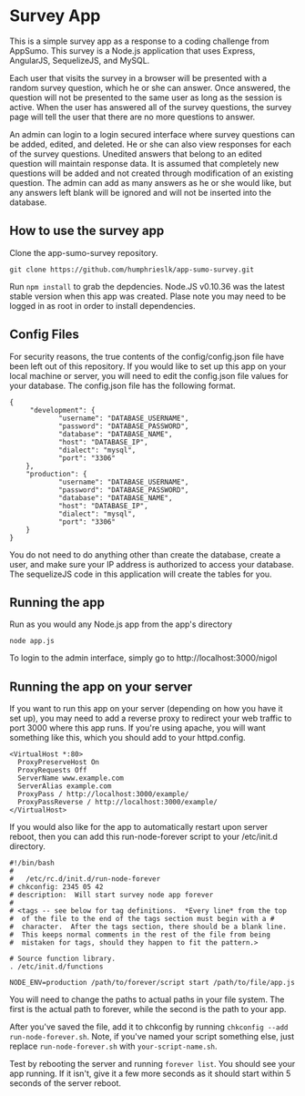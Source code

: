 # Survey App 

This is a simple survey app as a response to a coding challenge from AppSumo. This survey is a Node.js 
application that uses Express, AngularJS, SequelizeJS, and MySQL. 

Each user that visits the survey in a browser will be presented with a random survey question, 
which he or she can answer. Once answered, the question will not be presented to the same user as 
long as the session is active. When the user has answered all of the survey questions, the survey 
page will tell the user that there are no more questions to answer. 

An admin can login to a login secured interface where survey questions can be added, edited, and deleted. 
He or she can also view responses for each of the survey questions. Unedited answers that belong 
to an edited question will maintain response data. It is assumed that completely new questions
will be added and not created through modification of an existing question. The admin can add as
many answers as he or she would like, but any answers left blank will be ignored and will not be inserted into the database. 

## How to use the survey app 

Clone the app-sumo-survey repository.

	git clone https://github.com/humphrieslk/app-sumo-survey.git

Run `npm install` to grab the depdencies. Node.JS v0.10.36 was the latest stable version when this app was created. Plase note you may need to be logged in as root in order to install dependencies.

## Config Files

For security reasons, the true contents of the config/config.json file have been left out of this repository. If you 
would like to set up this app on your local machine or server, you will need to edit the config.json file 
values for your database. The config.json file has the following format.
		 
	{
 		 "development": {
    			"username": "DATABASE_USERNAME",
    			"password": "DATABASE_PASSWORD",
    			"database": "DATABASE_NAME",
    			"host": "DATABASE_IP",
    			"dialect": "mysql",
    			"port": "3306"
  		},
  		"production": {
    			"username": "DATABASE_USERNAME",
    			"password": "DATABASE_PASSWORD",
    			"database": "DATABASE_NAME",
    			"host": "DATABASE_IP",
    			"dialect": "mysql",
    			"port": "3306"
  		}
	}

You do not need to do anything other than create the database, create a user, and make sure your IP address is authorized to access your database. The sequelizeJS code in this application will create the tables for you.

## Running the app  

Run as you would any Node.js app from the app's directory

	node app.js

To login to the admin interface, simply go to http://localhost:3000/nigol

## Running the app on your server

If you want to run this app on your server (depending on how you have it set up), you may need to add a reverse proxy to redirect your web traffic to port 3000 where this app runs. If you're using apache, you will want something like this, which you should add to your httpd.config.

    <VirtualHost *:80> 
      ProxyPreserveHost On
      ProxyRequests Off
      ServerName www.example.com
      ServerAlias example.com
      ProxyPass / http://localhost:3000/example/
      ProxyPassReverse / http://localhost:3000/example/
    </VirtualHost> 

If you would also like for the app to automatically restart upon server reboot, then you can add this run-node-forever script to your /etc/init.d directory. 

    #!/bin/bash
    #
    #	/etc/rc.d/init.d/run-node-forever
    # chkconfig: 2345 05 42
    # description:  Will start survey node app forever
    #
    # <tags -- see below for tag definitions.  *Every line* from the top
    #  of the file to the end of the tags section must begin with a #
    #  character.  After the tags section, there should be a blank line.
    #  This keeps normal comments in the rest of the file from being
    #  mistaken for tags, should they happen to fit the pattern.>

    # Source function library.
    . /etc/init.d/functions

    NODE_ENV=production /path/to/forever/script start /path/to/file/app.js
    

You will need to change the paths to actual paths in your file system. The first is the actual path to forever, while the second is the path to your app.

After you've saved the file, add it to chkconfig by running `chkconfig --add run-node-forever.sh`. Note, if you've named your script something else, just replace `run-node-forever.sh` with `your-script-name.sh`.

Test by rebooting the server and running `forever list`. You should see your app running. If it isn't, give it a few more seconds as it should start within 5 seconds of the server reboot.   
